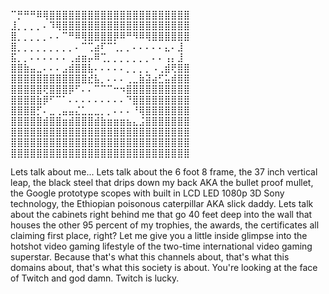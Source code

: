 ⠉⡛⠛⠛⠿⢿⣿⣿⣿⣿⣿⣿⣿⣿⣿⣿⣿⣿⣿⣿⣿⣿⣿⣿⣿⣿⣿⣿
⣸⡀⡀⡀⡀⠄⠹⢿⣿⣿⣿⣿⣿⣿⣿⣿⣿⣿⣿⣿⣿⣿⣿⣿⣿⣿⣿⣿
⣿⡀⡀⡀⡀⡀⠄⠄⠉⠛⠿⢿⣿⣿⣿⣿⡿⠿⠛⠻⠿⢿⣿⣿⣿⣿⣿⣿
⣿⡀⡀⡀⡀⡀⡀⡀⡀⡀⠄⠉⢉⣴⠏⠉⢁⡀⡀⠄⠄⠄⠄⠄⣄⠄⣸
⣯⡀⡀⠄⠄⠄⠄⠄⠄⢀⣴⣶⡤⠿⢉⡀⡀⡀⡀⡀⡀⡀⠄⠄⢠⡄⣸
⣿⣿⣷⣤⣀⠄⠄⠄⣠⣾⣿⣿⣧⠄⠄⠄⠄⠄⡀⡀⡀⡀⠠⢀⣾⢟⣿⣿
⣿⣿⣿⣿⣿⣿⣿⣿⣿⣿⣿⣿⣞⣧⡀⠄⠄⠄⢀⣀⣷⣽⣴⣋⣥⣾⣿⣿
⣿⣿⣿⣿⣿⢟⣿⣿⣿⡿⠋⠄⠄⠉⠉⠉⠒⠲⣿⣿⣿⣿⣿⣿⣿⣿⣿⣿
⣿⣿⣿⣿⣷⡿⠋⠉⠁⠄⠄⠄⠄⠄⠄⠄⠄⠄⠙⣿⣿⣿⣿⣿⣿⣿⣿⣿
⣿⣿⣿⣿⡋⠄⣀⢀⣤⣤⣌⣁⣀⣀⡀⡀⠄⠄⠄⠘⢿⣿⣿⣿⣿⣿⣿⣿
⣿⣿⣿⣿⣿⣾⣿⣿⣶⣾⣿⣿⣿⣾⣷⣶⣶⣶⣦⣄⣨⣿⣿⣿⣿⣿⣿⣿
⣿⣿⣿⣿⣿⣿⣿⣿⣿⣿⣿⣿⣿⣿⣿⣿⣿⣿⣿⣿⣿⣿⣿⣿⣿⣿⣿⣿
⣿⣿⣿⣿⣿⣿⣿⣿⣿⣿⣿⣿⣿⣿⣿⣿⣿⣿⣿⣿⣿⣿⣿⣿⣿⣿⣿⣿
⣿⣿⣿⣿⣿⣿⣿⣿⣿⣿⣿⣿⣿⣿⣿⣿⣿⣿⣿⣿⣿⣿⣿⣿⣿⣿⣿⣿

Lets talk about me... Lets talk about the 6 foot 8 frame, the 37 inch vertical leap, the black steel that drips down my back AKA the bullet proof mullet, the Google prototype scopes with built in LCD LED 1080p 3D Sony technology, the Ethiopian poisonous caterpillar AKA slick daddy. Lets talk about the cabinets right behind me that go 40 feet deep into the wall that houses the other 95 percent of my trophies, the awards, the certificates all claiming first place, right? Let me give you a little inside glimpse into the hotshot video gaming lifestyle of the two-time international video gaming superstar. Because that's what this channels about, that's what this domains about, that's what this society is about. You're looking at the face of Twitch and god damn. Twitch is lucky.
